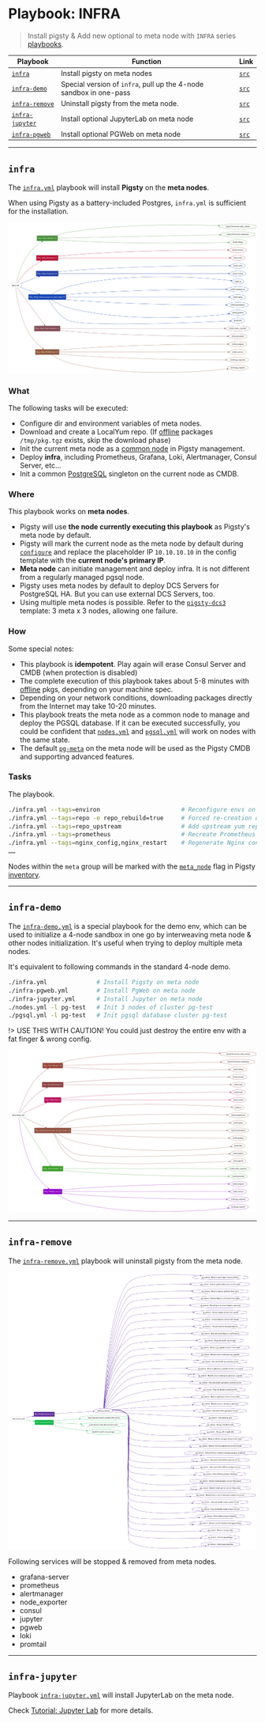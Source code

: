 # Playbook: INFRA

> Install pigsty & Add new optional to meta node with `INFRA` series [playbooks](p-playbook.md).

| Playbook                                | Function                           | Link                                                                 |
|---------------------------------------------|--------------------------------------|------------------------------------------------------------------------|
| [`infra`](p-infra.md#infra)                 | Install pigsty on meta nodes | [`src`](https://github.com/vonng/pigsty/blob/master/infra.yml)         |
| [`infra-demo`](p-infra.md#infra-demo)       | Special version of `infra`, pull up the 4-node sandbox in one-pass | [`src`](https://github.com/vonng/pigsty/blob/master/infra-demo.yml)    |
| [`infra-remove`](p-infra.md#infra-remove)   | Uninstall pigsty from the meta node. | [`src`](https://github.com/vonng/pigsty/blob/master/infra-remove.yml)  |
| [`infra-jupyter`](p-infra.md#infra-jupyter) | Install optional JupyterLab on meta node | [`src`](https://github.com/vonng/pigsty/blob/master/infra-jupyter.yml) |
| [`infra-pgweb`](p-infra.md#infra-pgweb)     | Install optional PGWeb on meta node | [`src`](https://github.com/vonng/pigsty/blob/master/infra-pgweb.yml)   |






---------------

## `infra`

The [`infra.yml`](https://github.com/Vonng/pigsty/blob/master/infra.yml) playbook will install **Pigsty** on the **meta nodes**.

When using Pigsty as a battery-included Postgres, `infra.yml` is sufficient for the installation.

![](_media/playbook/infra.svg)

### What

The following tasks will be executed:

* Configure dir and environment variables of meta nodes.
* Download and create a LocalYum repo. (If [offline](t-offline.md) packages `/tmp/pkg.tgz` exists, skip the download phase)
* Init the current meta node as a [common node](p-nodes.md) in Pigsty management.
* Deploy **infra**, including Prometheus, Grafana, Loki, Alertmanager, Consul Server, etc...
* Init a common [PostgreSQL](p-pgsql.md) singleton on the current node as CMDB.

### Where

This playbook works on **meta nodes**.

* Pigsty will use **the node currently executing this playbook** as Pigsty's meta node by default.
* Pigsty will mark the current node as the meta node by default during [`configure`](v-config.md#configure) and replace the placeholder IP `10.10.10.10` in the config template with the **current node's primary IP**.
* **Meta node** can initiate management and deploy infra. It is not different from a regularly managed pgsql node.
* Pigsty uses meta nodes by default to deploy DCS Servers for PostgreSQL HA. But you can use external DCS Servers, too.
* Using multiple meta nodes is possible. Refer to the [`pigsty-dcs3`](https://github.com/Vonng/pigsty/blob/master/files/conf/pigsty-dcs3.yml#L33) template: 3 meta x 3 nodes, allowing one failure.

### How

Some special notes:

* This playbook is **idempotent**. Play again will erase Consul Server and CMDB (when protection is disabled)
* The complete execution of this playbook takes about 5-8 minutes with [offline](t-offline.md) pkgs, depending on your machine spec.
* Depending on your network conditions, downloading packages directly from the Internet may take 10-20 minutes.
* This playbook treats the meta node as a common node to manage and deploy the PGSQL database. If it can be executed successfully, you could be confident that  [`nodes.yml`](p-nodes.md) and [`pgsql.yml`](p-pgsql.md) will work on nodes with the same state.
* The default [`pg-meta`](https://github.com/Vonng/pigsty/blob/master/pigsty.yml#L43) on the meta node will be used as the Pigsty CMDB and supporting advanced features.


### Tasks

The playbook.
```bash
./infra.yml --tags=environ                       # Reconfigure envs on the meta node
./infra.yml --tags=repo -e repo_rebuild=true     # Forced re-creation of local repo
./infra.yml --tags=repo_upstream                 # Add upstream yum repos
./infra.yml --tags=prometheus                    # Recreate Prometheus
./infra.yml --tags=nginx_config,nginx_restart    # Regenerate Nginx conf and restart
……
```

Nodes within the `meta` group will be marked with the [`meta_node`](v-nodes#meta_node) flag in Pigsty [inventory](v-config.md). 






---------------

## `infra-demo`

The [`infra-demo.yml`](https://github.com/Vonng/pigsty/blob/master/infra-demo.yml) is a special playbook for the demo env, which can be used to initialize a 4-node sandbox in one go by interweaving meta node & other nodes initialization. It's useful when trying to deploy multiple meta nodes.

It's equivalent to following commands in the standard 4-node demo.

```bash
./infra.yml              # Install Pigsty on meta node
./infra-pgweb.yml        # Install PgWeb on meta node
./infra-jupyter.yml      # Install Jupyter on meta node
./nodes.yml -l pg-test   # Init 3 nodes of cluster pg-test
./pgsql.yml -l pg-test   # Init pgsql database cluster pg-test
```

!> USE THIS WITH CAUTION! You could just destroy the entire env with a fat finger & wrong config.

![](_media/playbook/infra-demo.svg)







---------------

## `infra-remove`

The [`infra-remove.yml`](https://github.com/Vonng/pigsty/blob/master/infra-remove.yml) playbook will uninstall pigsty from the meta node.

![](_media/playbook/infra-remove.svg)

Following services will be stopped & removed from meta nodes.

- grafana-server
- prometheus
- alertmanager
- node_exporter
- consul
- jupyter
- pgweb
- loki
- promtail




---------------

## `infra-jupyter`

Playbook [`infra-jupyter.yml`](https://github.com/Vonng/pigsty/blob/master/infra-jupyter.yml) will install JupyterLab on the meta node.

Check [Tutorial: Jupyter Lab](t-jupyter.md) for more details. 










